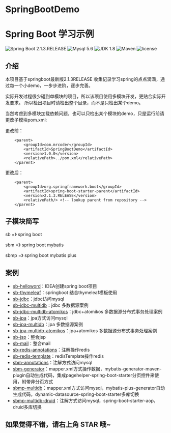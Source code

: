 # SpringBootDemo



    
Spring Boot 学习示例
=========================

![Spring Boot 2.1.3.RELEASE](https://img.shields.io/badge/Spring%20Boot-2.1.3.RELEASE-brightgreen.svg)
![Mysql 5.6](https://img.shields.io/badge/Mysql-5.6-blue.svg)
![JDK 1.8](https://img.shields.io/badge/JDK-1.8-brightgreen.svg)
![Maven](https://img.shields.io/badge/Maven-3.6.0-yellowgreen.svg)
![license](https://img.shields.io/badge/license-MPL--2.0-blue.svg)  


## 介绍   

本项目基于springboot最新版2.1.3RELEASE
收集记录学习spring的点点滴滴，通过每一个小demo，一步步进阶，逐步完善。

实际开发过程很少碰到单模块的项目，所以该项目使用多模块开发，更贴合实际开发要求。
所以检出项目时请检出整个目录，而不是只检出某个demo。

当然考虑到多模块加载依赖问题，也可以只检出某个模块的demo，只是运行前请更改子模块pom.xml:

更改前：
```
    <parent>
        <groupId>com.mrcoder</groupId>
        <artifactId>SpringBootDemo</artifactId>
        <version>1.0.0</version>
        <relativePath>../pom.xml</relativePath>
    </parent>
```

更改后：

```
    <parent>
        <groupId>org.springframework.boot</groupId>
        <artifactId>spring-boot-starter-parent</artifactId>
        <version>2.1.3.RELEASE</version>
        <relativePath/> <!-- lookup parent from repository -->
    </parent>
```
    
## 子模块简写

sb    =》 spring boot

sbm   =》 spring boot mybatis

sbmp  =》 spring boot mybatis plus


## 案例

- [sb-helloword](https://github.com/MrCoderStack/SpringBootDemo/tree/master/sb-helloword)：IDEA创建spring boot项目
- [sb-thymeleaf](https://github.com/MrCoderStack/SpringBootDemo/tree/master/sb-thymeleaf)：springboot 结合thymeleaf模板使用
- [sb-jdbc](https://github.com/MrCoderStack/SpringBootDemo/tree/master/sb-jdbc)：jdbc访问mysql
- [sb-jdbc-multidb](https://github.com/MrCoderStack/SpringBootDemo/tree/master/sb-jdbc-multidb)：jdbc 多数据源案例
- [sb-jdbc-multidb-atomikos](https://github.com/MrCoderStack/SpringBootDemo/tree/master/sb-jdbc-multidb-atomikos)：jdbc+atomikos 多数据源分布式事务处理案例
- [sb-jpa](https://github.com/MrCoderStack/SpringBootDemo/tree/master/sb-jpa)：jpa方式访问mysql
- [sb-jpa-multidb](https://github.com/MrCoderStack/SpringBootDemo/tree/master/sb-jpa-multidb)：jpa 多数据源案例
- [sb-jpa-multidb-atomikos](https://github.com/MrCoderStack/SpringBootDemo/tree/master/sb-jpa-multidb-atomikos)：jpa+atomikos 多数据源分布式事务处理案例
- [sb-jsp](https://github.com/MrCoderStack/SpringBootDemo/tree/master/sb-jsp)：整合jsp
- [sb-mail](https://github.com/MrCoderStack/SpringBootDemo/tree/master/sb-mail)：整合mail
- [sb-redis-annotations](https://github.com/MrCoderStack/SpringBootDemo/tree/master/sb-redis-annotations)：注解操作redis
- [sb-redis-template](https://github.com/MrCoderStack/SpringBootDemo/tree/master/sb-redis-template)：redisTemplate操作redis
- [sbm-annotations](https://github.com/MrCoderStack/SpringBootDemo/tree/master/sbm-annotations)：注解方式访问mysql
- [sbm-generator](https://github.com/MrCoderStack/SpringBootDemo/tree/master/sbm-generator)：mapper.xml方式操作数据，mybatis-generator-maven-plugin自动生成代码，集成pagehelper-spring-boot-starter分页控件来使用，附带非分页方式
- [sbmp-multidb](https://github.com/MrCoderStack/SpringBootDemo/tree/master/sbmp-multidb)：mapper.xml方式访问mysql，mybatis-plus-generator自动生成代码，dynamic-datasource-spring-boot-starter多库切换
- [sbmp-multidb-druid](https://github.com/MrCoderStack/SpringBootDemo/tree/master/sbmp-multidb-druid)：注解方式访问mysql，spring-boot-starter-aop，druid多库切换




## 如果觉得不错，请右上角 STAR 哦~



